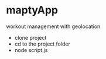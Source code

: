 # maptyApp
 workout management with geolocation
 
 * clone project
 * cd to the project folder
 * node script.js
